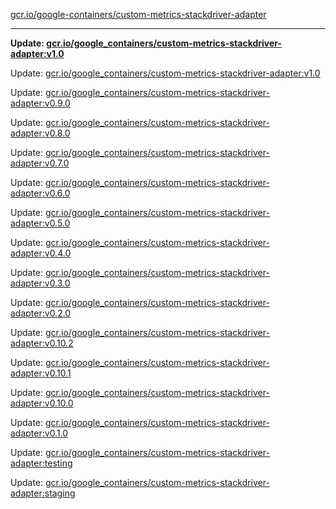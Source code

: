 [gcr.io/google-containers/custom-metrics-stackdriver-adapter](https://hub.docker.com/r/cruse/custom-metrics-stackdriver-adapter/tags/) 

----
**Update: [gcr.io/google_containers/custom-metrics-stackdriver-adapter:v1.0](https://hub.docker.com/r/cruse/custom-metrics-stackdriver-adapter/tags/)**

Update: [gcr.io/google_containers/custom-metrics-stackdriver-adapter:v1.0](https://hub.docker.com/r/cruse/custom-metrics-stackdriver-adapter/tags/)

Update: [gcr.io/google_containers/custom-metrics-stackdriver-adapter:v0.9.0](https://hub.docker.com/r/cruse/custom-metrics-stackdriver-adapter/tags/)

Update: [gcr.io/google_containers/custom-metrics-stackdriver-adapter:v0.8.0](https://hub.docker.com/r/cruse/custom-metrics-stackdriver-adapter/tags/)

Update: [gcr.io/google_containers/custom-metrics-stackdriver-adapter:v0.7.0](https://hub.docker.com/r/cruse/custom-metrics-stackdriver-adapter/tags/)

Update: [gcr.io/google_containers/custom-metrics-stackdriver-adapter:v0.6.0](https://hub.docker.com/r/cruse/custom-metrics-stackdriver-adapter/tags/)

Update: [gcr.io/google_containers/custom-metrics-stackdriver-adapter:v0.5.0](https://hub.docker.com/r/cruse/custom-metrics-stackdriver-adapter/tags/)

Update: [gcr.io/google_containers/custom-metrics-stackdriver-adapter:v0.4.0](https://hub.docker.com/r/cruse/custom-metrics-stackdriver-adapter/tags/)

Update: [gcr.io/google_containers/custom-metrics-stackdriver-adapter:v0.3.0](https://hub.docker.com/r/cruse/custom-metrics-stackdriver-adapter/tags/)

Update: [gcr.io/google_containers/custom-metrics-stackdriver-adapter:v0.2.0](https://hub.docker.com/r/cruse/custom-metrics-stackdriver-adapter/tags/)

Update: [gcr.io/google_containers/custom-metrics-stackdriver-adapter:v0.10.2](https://hub.docker.com/r/cruse/custom-metrics-stackdriver-adapter/tags/)

Update: [gcr.io/google_containers/custom-metrics-stackdriver-adapter:v0.10.1](https://hub.docker.com/r/cruse/custom-metrics-stackdriver-adapter/tags/)

Update: [gcr.io/google_containers/custom-metrics-stackdriver-adapter:v0.10.0](https://hub.docker.com/r/cruse/custom-metrics-stackdriver-adapter/tags/)

Update: [gcr.io/google_containers/custom-metrics-stackdriver-adapter:v0.1.0](https://hub.docker.com/r/cruse/custom-metrics-stackdriver-adapter/tags/)

Update: [gcr.io/google_containers/custom-metrics-stackdriver-adapter:testing](https://hub.docker.com/r/cruse/custom-metrics-stackdriver-adapter/tags/)

Update: [gcr.io/google_containers/custom-metrics-stackdriver-adapter:staging](https://hub.docker.com/r/cruse/custom-metrics-stackdriver-adapter/tags/)

